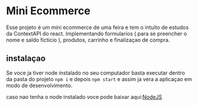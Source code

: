 # Mini Ecommerce

Esse projeto é um mini ecommerce de uma feira e tem o intuito de estudos da ContextAPI do react. Implementando formularios ( para se preencher o nome e saldo ficticio ), produtos, carrinho e finalizaçao de compra.

## instalaçao

Se voce ja tiver node instalado no seu computador basta executar dentro da pasta do projeto `npm i` e depois `npm start` e assim ja vera a aplicaçao em modo de desenvolvimento.

caso nao tenha o node instalado voce pode baixar aqui:[NodeJS](https://nodejs.org/en/)
